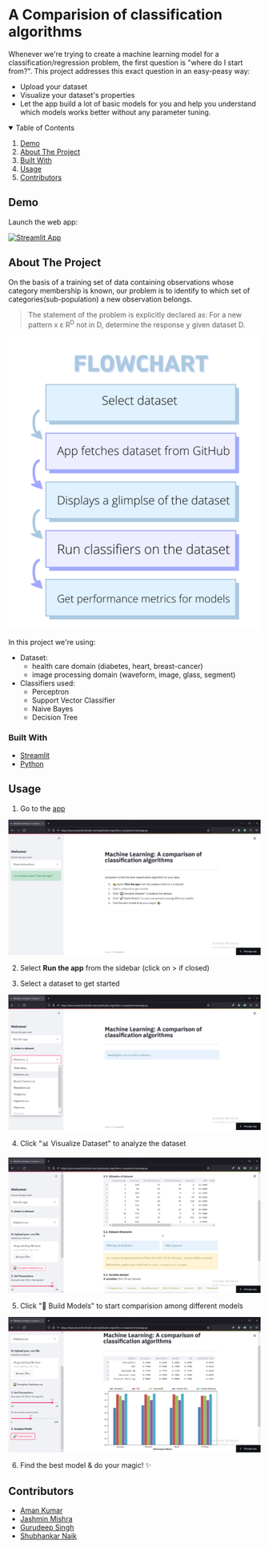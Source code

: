 
<!-- PROJECT LOGO -->
# A Comparision of classification algorithms

Whenever we're trying to create a machine learning model for a classification/regression problem, the first question is "where do I start from?". This project addresses this exact question in an easy-peasy way:
  - Upload your dataset
  - Visualize your dataset's properties
  - Let the app build a lot of basic models for you and help you understand which models works better without any parameter tuning.
    <br />
  </p>
</p>

<!-- TABLE OF CONTENTS -->
<details open="open">
  <summary>Table of Contents</summary>
  <ol>
    <li><a href="#demo">Demo</a></li>
    <li><a href="#about-the-project">About The Project</a></li>
    <li><a href="#built-with">Built With</a></li>
    <li><a href="#usage">Usage</a></li>
    <li><a href="#contributors">Contributors</a></li>
  </ol>
</details>

<!--DEMO-->
## Demo

Launch the web app:

[![Streamlit App](https://static.streamlit.io/badges/streamlit_badge_black_white.svg)](https://share.streamlit.io/bullet-ant/classification-algorithms-comparision-app/main/app.py)



<!-- ABOUT THE PROJECT -->
## About The Project

On the basis of a training set of data containing observations whose category membership is known, our problem is to identify to which set of categories(sub-population) a new observation belongs.

> The statement of the problem is explicitly declared as:
> For a new pattern x ε R<sup>D</sup> not in D, determine the response y given dataset D.


![Flowchart](https://github.com/bullet-ant/Classification-Algorithms-Comparision/blob/main/images/flowchart.png?raw=true)

In this project we're using: 
- Dataset:
  -  health care domain (diabetes, heart, breast-cancer)
  -  image processing domain (waveform, image, glass, segment)
- Classifiers used:
  - Perceptron
  - Support Vector Classifier
  - Naive Bayes
  - Decision Tree


### Built With

* [Streamlit](https://streamlit.io)
* [Python](https://www.python.org)


<!-- USAGE EXAMPLES -->
## Usage

1. Go to the [app](https://share.streamlit.io/bullet-ant/classification-algorithms-comparision-app/main/app.py)

![Landing page](https://github.com/bullet-ant/Classification-Algorithms-Comparision/blob/main/images/landing_page.png?raw=true)

2. Select **Run the app** from the sidebar (click on > if closed)

3. Select a dataset to get started

![Dataset selection](https://github.com/bullet-ant/Classification-Algorithms-Comparision/blob/main/images/select_dataset.png?raw=true)

4. Click "📊 Visualize Dataset" to analyze the dataset

![Visualize dataset](https://github.com/bullet-ant/Classification-Algorithms-Comparision/blob/main/images/visualize_dataset.png?raw=true)

5. Click "🚀 Build Models" to start comparision among different models

![Build models](https://github.com/bullet-ant/Classification-Algorithms-Comparision/blob/main/images/build_models.png?raw=true)

6. Find the best model & do your magic! ✨



<!-- CONTRIBUTORS -->
## Contributors

- [Aman Kumar](https://github.com/bullet-ant)
- [Jashmin Mishra](https://github.com/jashminmishra1)
- [Gurudeep Singh](https://github.com/gudii16)
- [Shubhankar Naik](https://github.com/shubhankar-naik)

